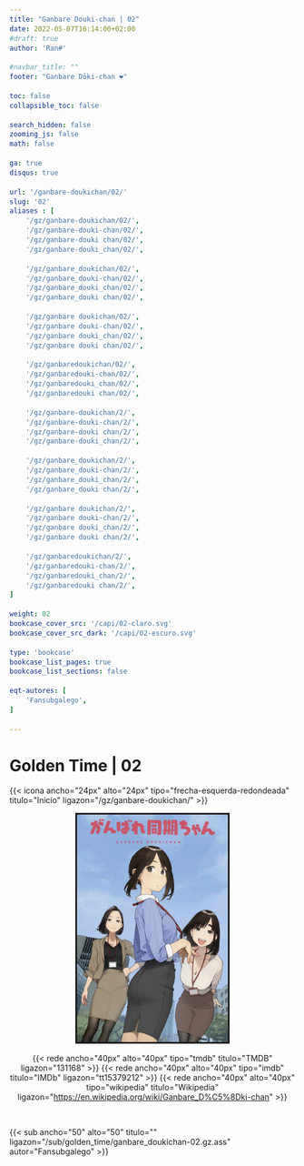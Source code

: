 ```yaml
---
title: "Ganbare Douki-chan | 02"
date: 2022-05-07T16:14:00+02:00
#draft: true
author: 'Ran#'

#navbar_title: ""
footer: "Ganbare Dōki-chan ❤️"

toc: false
collapsible_toc: false

search_hidden: false
zooming_js: false
math: false

ga: true
disqus: true

url: '/ganbare-doukichan/02/'
slug: '02'
aliases : [
    '/gz/ganbare-doukichan/02/',
    '/gz/ganbare-douki-chan/02/',
    '/gz/ganbare-douki chan/02/',
    '/gz/ganbare-douki_chan/02/',

    '/gz/ganbare_doukichan/02/',
    '/gz/ganbare_douki-chan/02/',
    '/gz/ganbare_douki_chan/02/',
    '/gz/ganbare_douki chan/02/',

    '/gz/ganbare doukichan/02/',
    '/gz/ganbare douki-chan/02/',
    '/gz/ganbare douki_chan/02/',
    '/gz/ganbare douki chan/02/',

    '/gz/ganbaredoukichan/02/',
    '/gz/ganbaredouki-chan/02/',
    '/gz/ganbaredouki_chan/02/',
    '/gz/ganbaredouki chan/02/',

    '/gz/ganbare-doukichan/2/',
    '/gz/ganbare-douki-chan/2/',
    '/gz/ganbare-douki chan/2/',
    '/gz/ganbare-douki_chan/2/',

    '/gz/ganbare_doukichan/2/',
    '/gz/ganbare_douki-chan/2/',
    '/gz/ganbare_douki_chan/2/',
    '/gz/ganbare_douki chan/2/',

    '/gz/ganbare doukichan/2/',
    '/gz/ganbare douki-chan/2/',
    '/gz/ganbare douki_chan/2/',
    '/gz/ganbare douki chan/2/',

    '/gz/ganbaredoukichan/2/',
    '/gz/ganbaredouki-chan/2/',
    '/gz/ganbaredouki_chan/2/',
    '/gz/ganbaredouki chan/2/',
]

weight: 02
bookcase_cover_src: '/capi/02-claro.svg'
bookcase_cover_src_dark: '/capi/02-escuro.svg'

type: 'bookcase'
bookcase_list_pages: true
bookcase_list_sections: false

eqt-autores: [
    'Fansubgalego',
]

---
```


# Golden Time | 02

{{< icona ancho="24px" alto="24px" tipo="frecha-esquerda-redondeada" titulo="Inicio" ligazon="/gz/ganbare-doukichan/" >}}

<div style="text-align: center">
<img style="border: 3px solid currentColor" height=400 title="Golden Time" alt="Golden Time" src="/portada/ganbare_doukichan.jpg">

{{< rede ancho="40px" alto="40px" tipo="tmdb" titulo="TMDB" ligazon="131168" >}}
{{< rede ancho="40px" alto="40px" tipo="imdb" titulo="IMDb" ligazon="tt15379212" >}}
{{< rede ancho="40px" alto="40px" tipo="wikipedia" titulo="Wikipedia" ligazon="https://en.wikipedia.org/wiki/Ganbare_D%C5%8Dki-chan" >}}
</div>
<br>

{{< sub ancho="50" alto="50" titulo="" ligazon="/sub/golden_time/ganbare_doukichan-02.gz.ass" autor="Fansubgalego" >}}
